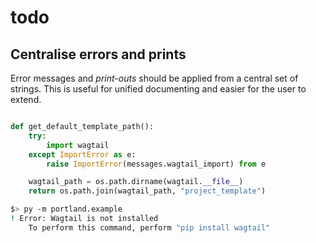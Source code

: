 # todo

## Centralise errors and prints

Error messages and _print-outs_ should be applied from a central set of strings. This is useful for unified documenting and easier for the user to extend.

```py

def get_default_template_path():
    try:
        import wagtail
    except ImportError as e:
        raise ImportError(messages.wagtail_import) from e

    wagtail_path = os.path.dirname(wagtail.__file__)
    return os.path.join(wagtail_path, "project_template")
```

```bash
$> py -m portland.example
! Error: Wagtail is not installed
    To perform this command, perform "pip install wagtail"
```